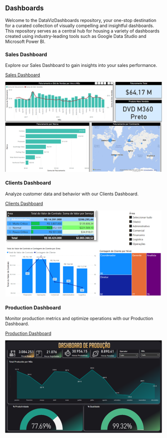 ## Dashboards

Welcome to the DataVizDashboards repository, your one-stop destination for a curated collection of visually compelling and insightful dashboards. This repository serves as a central hub for housing a variety of dashboards created using industry-leading tools such as Google Data Studio and Microsoft Power BI.

### Sales Dashboard
Explore our Sales Dashboard to gain insights into your sales performance.

[Sales Dashboard](https://app.powerbi.com/view?r=eyJrIjoiMmVmNWVkNzMtNzZmMi00MjMyLWJhNWYtNzAxODJjYjI0OGMzIiwidCI6IjViMWNiNDQ5LWNlYjItNDAyNi1iNzQ4LTcxNGIwNWMxYjRlMyJ9)

![Sales Dashboard Preview](Images/Dash_Sales.png)

### Clients Dashboard
Analyze customer data and behavior with our Clients Dashboard.

[Clients Dashboard](https://app.powerbi.com/view?r=eyJrIjoiYzgxMTAzNDMtZGJkYS00OTI4LTkzNWYtY2M3YmM4N2YwMDk2IiwidCI6IjViMWNiNDQ5LWNlYjItNDAyNi1iNzQ4LTcxNGIwNWMxYjRlMyJ9)

![Clients Dashboard Preview](Images/Dash_Clientes.png)

### Production Dashboard
Monitor production metrics and optimize operations with our Production Dashboard.

[Production Dashboard](https://app.powerbi.com/view?r=eyJrIjoiMTYyNjE5ZjctMTcxNC00YWY2LWE2N2QtNjUzMDZmNTQxYTlmIiwidCI6IjViMWNiNDQ5LWNlYjItNDAyNi1iNzQ4LTcxNGIwNWMxYjRlMyJ9)

![Production Dashboard Preview](Images/Dash_Producao.png)
